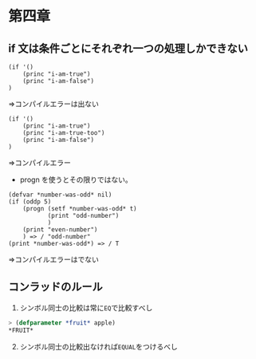 # 第四章

## if 文は条件ごとにそれぞれ一つの処理しかできない

```
(if '()
    (princ "i-am-true")
    (princ "i-am-false")
)
```

=>コンパイルエラーは出ない

```
(if '()
    (princ "i-am-true")
    (princ "i-am-true-too")
    (princ "i-am-false")
)
```

=>コンパイルエラー

- progn を使うとその限りではない。

```
(defvar *number-was-odd* nil)
(if (oddp 5)
    (progn (setf *number-was-odd* t)
           (print "odd-number")
           )
    (print "even-number")
    ) => / "odd-number"
(print *number-was-odd*) => / T

```

=>コンパイルエラーはでない

## コンラッドのルール

1. シンボル同士の比較は常に`EQ`で比較すべし

```lisp
> (defparameter *fruit* apple)
*FRUIT*

```

2. シンボル同士の比較出なければ`EQUAL`をつけるべし
